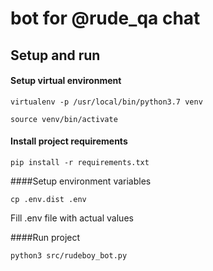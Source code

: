 # bot for @rude_qa chat

## Setup and run

#### Setup virtual environment
```
virtualenv -p /usr/local/bin/python3.7 venv

source venv/bin/activate
```

#### Install project requirements
```
pip install -r requirements.txt
```
####Setup environment variables
```
cp .env.dist .env
```
Fill .env file with actual values

####Run project
```
python3 src/rudeboy_bot.py
```
